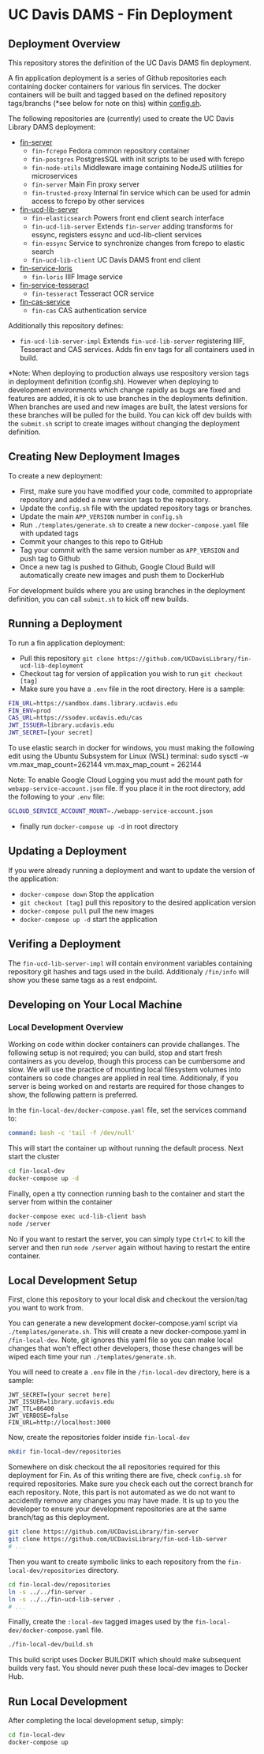 # UC Davis DAMS - Fin Deployment

## Deployment Overview

This repository stores the definition of the UC Davis DAMS fin deployment.

A fin application deployment is a series of Github repositories each containing docker containers for various fin services.  The docker containers will be built and tagged based on the defined repository tags/branchs (*see below for note on this) within [config.sh](./config.sh).

The following repositories are (currently) used to create the UC Davis Library DAMS deployment:

- [fin-server](https://github.com/UCDavisLibrary/fin-server)
  - `fin-fcrepo` Fedora common repository container
  - `fin-postgres` PostgresSQL with init scripts to be used with fcrepo
  - `fin-node-utils` Middleware image containing NodeJS utilities for microservices
  - `fin-server` Main Fin proxy server
  - `fin-trusted-proxy` Internal fin service which can be used for admin access to fcrepo by other services
- [fin-ucd-lib-server](https://github.com/UCDavisLibrary/fin-ucd-lib-server)
  - `fin-elasticsearch` Powers front end client search interface
  - `fin-ucd-lib-server` Extends `fin-server` adding transforms for essync, registers essync and ucd-lib-client services
  - `fin-essync` Service to synchronize changes from fcrepo to elastic search
  - `fin-ucd-lib-client` UC Davis DAMS front end client
- [fin-service-loris](https://github.com/UCDavisLibrary/fin-service-loris)
  - `fin-loris` IIIF Image service
- [fin-service-tesseract](https://github.com/UCDavisLibrary/fin-service-tesseract)
  - `fin-tesseract` Tesseract OCR service
- [fin-cas-service](https://github.com/UCDavisLibrary/fin-service-tesseract)
  - `fin-cas` CAS authentication service

Additionally this repository defines:

- `fin-ucd-lib-server-impl` Extends `fin-ucd-lib-server` registering IIIF, Tesseract and CAS services.  Adds fin env tags for all containers used in build.

*Note: When deploying to production always use respository version tags in deployment definition (config.sh).  However when deploying to development environments which change rapidly as bugs are fixed and features are added, it is ok to use branches in the deployments definition.  When branches are used and new images are built, the latest versions for these branches will be pulled for the build.  You can kick off dev builds with the ```submit.sh``` script to create images without changing the deployment definition.

## Creating New Deployment Images

To create a new deployment:

- First, make sure you have modified your code, commited to appropriate repository and added a new version tags to the repository.
- Update the ```config.sh``` file with the updated repository tags or branches.
- Update the main ```APP_VERSION``` number in ```config.sh```
- Run ```./templates/generate.sh``` to create a new ```docker-compose.yaml``` file with updated tags
- Commit your changes to this repo to GitHub
- Tag your commit with the same version number as `APP_VERSION` and push tag to Github
- Once a new tag is pushed to Github, Google Cloud Build will automatically create new images and push them to DockerHub

For development builds where you are using branches in the deployment definition, you can call ```submit.sh``` to kick off new builds.

## Running a Deployment

To run a fin application deployment:

- Pull this repository ```git clone https://github.com/UCDavisLibrary/fin-ucd-lib-deployment```
- Checkout tag for version of application you wish to run ```git checkout [tag]```
- Make sure you have a `.env` file in the root directory.  Here is a sample:

```bash
FIN_URL=https://sandbox.dams.library.ucdavis.edu
FIN_ENV=prod
CAS_URL=https://ssodev.ucdavis.edu/cas
JWT_ISSUER=library.ucdavis.edu
JWT_SECRET=[your secret]
```

To use elastic search in docker for windows, you must making the following edit using the Ubuntu Subsystem for Linux (WSL) terminal:
sudo sysctl -w vm.max_map_count=262144
vm.max_map_count = 262144

Note: To enable Google Cloud Logging you must add the mount path for `webapp-service-account.json` file.  If you place it in the root directory, add the following to your `.env` file:

```bash
GCLOUD_SERVICE_ACCOUNT_MOUNT=./webapp-service-account.json
```

- finally run ```docker-compose up -d``` in root directory

## Updating a Deployment

If you were already running a deployment and want to update the version of the application:

- ```docker-compose down``` Stop the application
- ```git checkout [tag]``` pull this repository to the desired application version
- ```docker-compose pull``` pull the new images
- ```docker-compose up -d``` start the application

## Verifing a Deployment

The ```fin-ucd-lib-server-impl``` will contain environment variables containing repository git hashes and tags used in the build.  Additionaly ```/fin/info``` will show you these same tags as a rest endpoint.

## Developing on Your Local Machine

### Local Development Overview

Working on code within docker containers can provide challanges.  The following setup is not required; you can build, stop and start fresh containers as you develop, though this process can be cumbersome and slow.  We will use the practice of mounting local filesystem volumes into containers so code changes are applied in real time.  Additionaly, if you server is being worked on and restarts are required for those changes to show, the following pattern is preferred. 

In the `fin-local-dev/docker-compose.yaml` file, set the services command to:

```yaml
command: bash -c 'tail -f /dev/null'
```

This will start the container up without running the default process.  Next start the cluster

```bash
cd fin-local-dev
docker-compose up -d
```

Finally, open a tty connection running bash to the container and start the server from within the container

```bash
docker-compose exec ucd-lib-client bash
node /server
```

No if you want to restart the server, you can simply type `Ctrl+C` to kill the server and then run `node /server` again without having to restart the entire container.

## Local Development Setup

First, clone this repository to your local disk and checkout the version/tag you want to work from.

You can generate a new development docker-compose.yaml script via `./templates/generate.sh`.  This will create a new docker-compose.yaml in `/fin-local-dev`.  Note, git ignores this yaml file so you can make local changes that won't effect other developers, those these changes will be wiped each time your run `./templates/generate.sh`.

You will need to create a `.env` file in the `/fin-local-dev` directory, here is a sample:

```.env
JWT_SECRET=[your secret here]
JWT_ISSUER=library.ucdavis.edu
JWT_TTL=86400
JWT_VERBOSE=false
FIN_URL=http://localhost:3000
```

Now, create the repositories folder inside `fin-local-dev`

```bash
mkdir fin-local-dev/repositories
```

Somewhere on disk checkout the all repositories required for this deployment for Fin.  As of this writing there are five, check `config.sh` for required repositories.  Make sure you check each out the correct branch for each repository.  Note, this part is not automated as we do not want to accidently remove any changes you may have made.  It is up to you the developer to ensure your development repositories are at the same branch/tag as this deployment.

```bash
git clone https://github.com/UCDavisLibrary/fin-server
git clone https://github.com/UCDavisLibrary/fin-ucd-lib-server
# ...
```

Then you want to create symbolic links to each repository from the `fin-local-dev/repositories` directory.

```bash
cd fin-local-dev/repositories
ln -s ../../fin-server .
ln -s ../../fin-ucd-lib-server .
# ...
```

Finally, create the `:local-dev` tagged images used by the `fin-local-dev/docker-compose.yaml` file.

```bash
./fin-local-dev/build.sh
```

This build script uses Docker BUILDKIT which should make subsequent builds very fast.  You should never push these local-dev images to Docker Hub.

## Run Local Development

After completing the local development setup, simply:

```bash
cd fin-local-dev
docker-compose up
```
